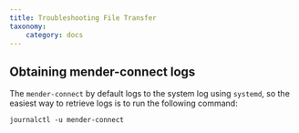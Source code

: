 ```yaml
---
title: Troubleshooting File Transfer
taxonomy:
    category: docs
---
```



## Obtaining mender-connect logs

The `mender-connect` by default logs to the system log using `systemd`, so the easiest way to retrieve logs
is to run the following command:

```
journalctl -u mender-connect
```

